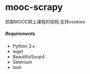 # mooc-scrapy
抓取MOOC网上课程的视频,支持cookies


##### Requirements
* Python 3.x
* wget
* BeautifulSoup4
* Selenium
* lxml
